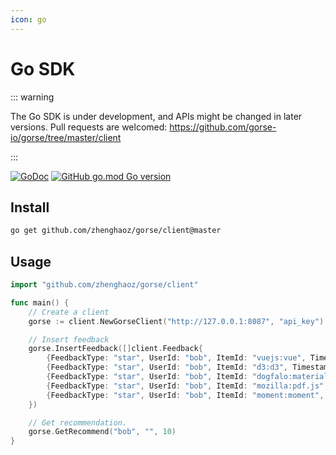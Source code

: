```yaml
---
icon: go
---
```

# Go SDK

::: warning

The Go SDK is under development, and APIs might be changed in later versions. Pull requests are welcomed: https://github.com/gorse-io/gorse/tree/master/client

:::

[![GoDoc](https://godoc.org/github.com/zhenghaoz/gorse?status.svg)](https://pkg.go.dev/github.com/zhenghaoz/gorse/client)
[![GitHub go.mod Go version](https://img.shields.io/github/go-mod/go-version/gorse-io/gorse)](https://pkg.go.dev/github.com/zhenghaoz/gorse/client)

## Install

```bash
go get github.com/zhenghaoz/gorse/client@master
```

## Usage

```go
import "github.com/zhenghaoz/gorse/client"

func main() {
    // Create a client
    gorse := client.NewGorseClient("http://127.0.0.1:8087", "api_key")

    // Insert feedback
    gorse.InsertFeedback([]client.Feedback{
        {FeedbackType: "star", UserId: "bob", ItemId: "vuejs:vue", Timestamp: "2022-02-24"},
        {FeedbackType: "star", UserId: "bob", ItemId: "d3:d3", Timestamp: "2022-02-25"},
        {FeedbackType: "star", UserId: "bob", ItemId: "dogfalo:materialize", Timestamp: "2022-02-26"},
        {FeedbackType: "star", UserId: "bob", ItemId: "mozilla:pdf.js", Timestamp: "2022-02-27"},
        {FeedbackType: "star", UserId: "bob", ItemId: "moment:moment", Timestamp: "2022-02-28"},
    })

    // Get recommendation.
    gorse.GetRecommend("bob", "", 10)
}
```
